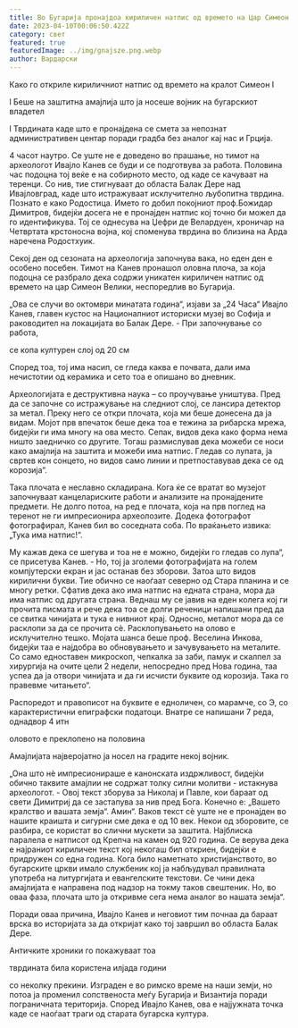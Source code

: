 ```yaml
---
title: Во Бугарија пронајдоа кириличен натпис од времето на Цар Симеон I
date: 2023-04-10T00:06:50.422Z
category: свет
featured: true
featuredImage: ../img/gnajsze.png.webp
author: Вардарски
---
```


Како го откриле кириличниот натпис од времето на кралот Симеон I

l Беше на заштитна амајлија што ја носеше војник на бугарскиот владетел

l Тврдината каде што е пронајдена се смета за непознат административен центар поради градба без аналог кај нас и Грција.

4 часот наутро. Се уште не е доведено во прашање, но тимот на археологот Ивајло Канев се буди и се подготвува за работа. Половина час подоцна тој веќе е на собирното место, од каде се качуваат на теренци. Со нив, тие стигнуваат до областа Балак Дере над Ивајловград, каде што истражуваат исклучително љубопитна тврдина. Познато е како Родостица. Името го добил покојниот проф.Божидар Димитров, бидејќи досега не е пронајден натпис кој точно би можел да го идентификува. Тој се однесува на Џефри де Велардуен, хроничар на Четвртата крстоносна војна, кој споменува тврдина во близина на Арда наречена Родостхуик.

Секој ден од сезоната на археологија започнува вака, но еден ден е особено посебен. Тимот на Канев пронашол оловна плоча, за која подоцна се разбрало дека содржи уникатен кириличен натпис од времето на цар Симеон Велики, неспоредлив во Бугарија.

„Ова се случи во октомври минатата година“, изјави за „24 Часа“ Ивајло Канев, главен кустос на Националниот историски музеј во Софија и раководител на локацијата во Балак Дере. - При започнување со работа,

се копа културен слој од 20 см

Според тоа, тој има насип, се гледа каква е почвата, дали има нечистотии од керамика и сето тоа е опишано во дневник.

Археологијата е деструктивна наука – со проучување уништува. Пред да се започне со истражување на следниот слој, се лансира детектор за метал. Преку него се откри плочата, која ми беше донесена да ја видам. Мојот прв впечаток беше дека тоа е тежина за рибарска мрежа, бидејќи ги има многу на ова место. Сепак, видов дека како форма нема ништо заедничко со другите. Тогаш размислував дека можеби се носи како амајлија на заштита и можеби има натпис. Гледав со лупата, ја свртев кон сонцето, но видов само линии и претпоставував дека се од корозија“.

Така плочата е неславно складирана. Кога ќе се вратат во музејот започнуваат канцелариските работи и анализите на пронајдените предмети. Не долго потоа, на ред е плочата, која на прв поглед на теренот не ги импресионира археолозите. Додека фотографот фотографирал, Канев бил во соседната соба. По враќањето извика: „Тука има натпис!“.

Му кажав дека се шегува и тоа не е можно, бидејќи го гледав со лупа“, се присетува Канев. - Но, тој ја зголеми фотографијата на голем компјутерски екран и јас останав без зборови. Затоа што видов кирилични букви. Тие обично се наоѓаат северно од Стара планина и се многу ретки. Сфатив дека ако има натпис на едната страна, мора да има натпис од другата страна. Веднаш му се јавив на еден колега кој ги прочита писмата и рече дека тоа се долги реченици напишани пред да се свитка чинијата и тука е нивниот крај. Односно, металот мора да се расклопи за да се прочита сè. Расклопувањето на олово е исклучително тешко. Мојата шанса беше проф. Веселина Инкова, бидејќи таа е најдобра во обновувањето и зачувувањето на металите. Со само едноставен микроскоп, чепкалка за заби, памук и скалпел за хирургија на очите цели 2 недели, непосредно пред Нова година, таа успеа да ја отвори чинијата и да ги исчисти буквите од корозија. Така го правевме читањето“.

Распоредот и правописот на буквите е едноличен, со марамче, со Э, со карактеристични епиграфски податоци. Внатре се напишани 7 реда, однадвор 4 итн

оловото е преклопено на половина

Амајлијата најверојатно ја носел на градите некој војник.

„Она што нè импресионираше е канонската издржливост, бидејќи обично таквите амајлии не содржат толку силни молитви - истакнува археологот. - Овој текст зборува за Николај и Павле, кои бараат од свети Димитриј да се застапува за нив пред Бога. Конечно е: „Вашето кралство и вашата земја“. Амин“. Ваков текст сè уште не е пронајден во нашите краишта и сигурни сме дека е од 10 век. Некои од зборовите, се разбира, се користат во слични мускети за заштита. Најблиска паралела е натписот од Крепча на камен од 920 година. Се верува дека е најраниот кириличен текст кој некогаш бил откриен, бидејќи е придружен со една година. Кога било наметнато христијанството, во бугарските цркви имало службеник кој ја набљудувал правилната употреба на литургијата и евангелските текстови. Се чини дека амајлијата е направена под надзор на токму таков свештеник. Но, во оваа фаза, плочата што ја откривме сега нема аналог во нашата земја“.

Поради оваа причина, Ивајло Канев и неговиот тим почнаа да бараат врска во историјата за да откријат како тој завршил во областа Балак Дере.

Античките хроники го покажуваат тоа

тврдината била користена илјада години

со неколку прекини. Изграден е во римско време на наши земји, но потоа ја променил сопственоста меѓу Бугарија и Византија поради пограничната територија. Според Ивајло Канев, ова е најјужната точка каде се наоѓаат траги од старата бугарска култура.
